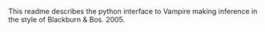 This readme describes the python interface to Vampire making inference in the style of Blackburn & Bos. 2005. 